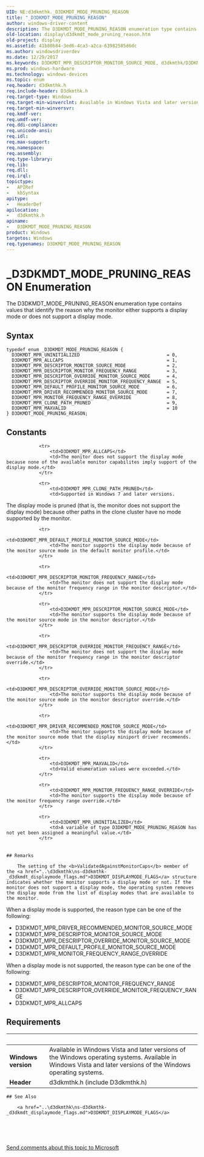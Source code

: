 ```yaml
---
UID: NE:d3dkmthk._D3DKMDT_MODE_PRUNING_REASON
title: "_D3DKMDT_MODE_PRUNING_REASON"
author: windows-driver-content
description: The D3DKMDT_MODE_PRUNING_REASON enumeration type contains values that identify the reason why the monitor either supports a display mode or does not support a display mode.
old-location: display\d3dkmdt_mode_pruning_reason.htm
old-project: display
ms.assetid: 41b80b84-3ed6-4ca3-a2ca-63982585d6dc
ms.author: windowsdriverdev
ms.date: 12/29/2017
ms.keywords: D3DKMDT_MPR_DESCRIPTOR_MONITOR_SOURCE_MODE, d3dkmthk/D3DKMDT_MODE_PRUNING_REASON, D3DKMDT_MPR_CLONE_PATH_PRUNED, d3dkmthk/D3DKMDT_MPR_CLONE_PATH_PRUNED, _D3DKMDT_MODE_PRUNING_REASON, display.d3dkmdt_mode_pruning_reason, d3dkmthk/D3DKMDT_MPR_ALLCAPS, D3DKMDT_MPR_DESCRIPTOR_OVERRIDE_MONITOR_SOURCE_MODE, d3dkmthk/D3DKMDT_MPR_DEFAULT_PROFILE_MONITOR_SOURCE_MODE, d3dkmthk/D3DKMDT_MPR_MONITOR_FREQUENCY_RANGE_OVERRIDE, D3DKMDT_MPR_UNINITIALIZED, D3DKMDT_MPR_DRIVER_RECOMMENDED_MONITOR_SOURCE_MODE, d3dkmthk/D3DKMDT_MPR_DRIVER_RECOMMENDED_MONITOR_SOURCE_MODE, d3dkmthk/D3DKMDT_MPR_UNINITIALIZED, D3DKMDT_MPR_ALLCAPS, d3dkmthk/D3DKMDT_MPR_DESCRIPTOR_MONITOR_SOURCE_MODE, d3dkmthk/D3DKMDT_MPR_DESCRIPTOR_OVERRIDE_MONITOR_FREQUENCY_RANGE, d3dkmthk/D3DKMDT_MPR_DESCRIPTOR_OVERRIDE_MONITOR_SOURCE_MODE, OpenGL_Structs_e0bd4d47-ff41-4899-8c2a-3738e40ad653.xml, d3dkmthk/D3DKMDT_MPR_DESCRIPTOR_MONITOR_FREQUENCY_RANGE, D3DKMDT_MPR_DESCRIPTOR_OVERRIDE_MONITOR_FREQUENCY_RANGE, D3DKMDT_MPR_DESCRIPTOR_MONITOR_FREQUENCY_RANGE, D3DKMDT_MPR_MAXVALID, D3DKMDT_MPR_MONITOR_FREQUENCY_RANGE_OVERRIDE, D3DKMDT_MPR_DEFAULT_PROFILE_MONITOR_SOURCE_MODE, d3dkmthk/D3DKMDT_MPR_MAXVALID, D3DKMDT_MODE_PRUNING_REASON, D3DKMDT_MODE_PRUNING_REASON enumeration [Display Devices]
ms.prod: windows-hardware
ms.technology: windows-devices
ms.topic: enum
req.header: d3dkmthk.h
req.include-header: D3dkmthk.h
req.target-type: Windows
req.target-min-winverclnt: Available in Windows Vista and later versions of the Windows operating systems.
req.target-min-winversvr: 
req.kmdf-ver: 
req.umdf-ver: 
req.ddi-compliance: 
req.unicode-ansi: 
req.idl: 
req.max-support: 
req.namespace: 
req.assembly: 
req.type-library: 
req.lib: 
req.dll: 
req.irql: 
topictype:
-	APIRef
-	kbSyntax
apitype:
-	HeaderDef
apilocation:
-	d3dkmthk.h
apiname:
-	D3DKMDT_MODE_PRUNING_REASON
product: Windows
targetos: Windows
req.typenames: D3DKMDT_MODE_PRUNING_REASON
---
```


# _D3DKMDT_MODE_PRUNING_REASON Enumeration
The D3DKMDT_MODE_PRUNING_REASON enumeration type contains values that identify the reason why the monitor either supports a display mode or does not support a display mode.

## Syntax
````
typedef enum _D3DKMDT_MODE_PRUNING_REASON { 
  D3DKMDT_MPR_UNINITIALIZED                                = 0,
  D3DKMDT_MPR_ALLCAPS                                      = 1,
  D3DKMDT_MPR_DESCRIPTOR_MONITOR_SOURCE_MODE               = 2,
  D3DKMDT_MPR_DESCRIPTOR_MONITOR_FREQUENCY_RANGE           = 3,
  D3DKMDT_MPR_DESCRIPTOR_OVERRIDE_MONITOR_SOURCE_MODE      = 4,
  D3DKMDT_MPR_DESCRIPTOR_OVERRIDE_MONITOR_FREQUENCY_RANGE  = 5,
  D3DKMDT_MPR_DEFAULT_PROFILE_MONITOR_SOURCE_MODE          = 6,
  D3DKMDT_MPR_DRIVER_RECOMMENDED_MONITOR_SOURCE_MODE       = 7,
  D3DKMDT_MPR_MONITOR_FREQUENCY_RANGE_OVERRIDE             = 8,
  D3DKMDT_MPR_CLONE_PATH_PRUNED                            = 9,
  D3DKMDT_MPR_MAXVALID                                     = 10
} D3DKMDT_MODE_PRUNING_REASON;
````

## Constants

<table>
            
                <tr>
                    <td>D3DKMDT_MPR_ALLCAPS</td>
                    <td>The monitor does not support the display mode because none of the available monitor capabilites imply support of the display mode.</td>
                </tr>
            
                <tr>
                    <td>D3DKMDT_MPR_CLONE_PATH_PRUNED</td>
                    <td>Supported in Windows 7 and later versions.

The display mode is pruned (that is, the monitor does not support the display mode) because other paths in the clone cluster have no mode supported by the monitor.</td>
                </tr>
            
                <tr>
                    <td>D3DKMDT_MPR_DEFAULT_PROFILE_MONITOR_SOURCE_MODE</td>
                    <td>The monitor supports the display mode because of the monitor source mode in the default monitor profile.</td>
                </tr>
            
                <tr>
                    <td>D3DKMDT_MPR_DESCRIPTOR_MONITOR_FREQUENCY_RANGE</td>
                    <td>The monitor does not support the display mode because of the monitor frequency range in the monitor descriptor.</td>
                </tr>
            
                <tr>
                    <td>D3DKMDT_MPR_DESCRIPTOR_MONITOR_SOURCE_MODE</td>
                    <td>The monitor supports the display mode because of the monitor source mode in the monitor descriptor.</td>
                </tr>
            
                <tr>
                    <td>D3DKMDT_MPR_DESCRIPTOR_OVERRIDE_MONITOR_FREQUENCY_RANGE</td>
                    <td>The monitor does not support the display mode because of the monitor frequency range in the monitor descriptor override.</td>
                </tr>
            
                <tr>
                    <td>D3DKMDT_MPR_DESCRIPTOR_OVERRIDE_MONITOR_SOURCE_MODE</td>
                    <td>The monitor supports the display mode because of the monitor source mode in the monitor descriptor override.</td>
                </tr>
            
                <tr>
                    <td>D3DKMDT_MPR_DRIVER_RECOMMENDED_MONITOR_SOURCE_MODE</td>
                    <td>The monitor supports the display mode because of the monitor source mode that the display miniport driver recommends.</td>
                </tr>
            
                <tr>
                    <td>D3DKMDT_MPR_MAXVALID</td>
                    <td>Valid enumeration values were exceeded.</td>
                </tr>
            
                <tr>
                    <td>D3DKMDT_MPR_MONITOR_FREQUENCY_RANGE_OVERRIDE</td>
                    <td>The monitor supports the display mode because of the monitor frequency range override.</td>
                </tr>
            
                <tr>
                    <td>D3DKMDT_MPR_UNINITIALIZED</td>
                    <td>A variable of type D3DKMDT_MODE_PRUNING_REASON has not yet been assigned a meaningful value.</td>
                </tr>
</table>

    ## Remarks

        The setting of the <b>ValidatedAgainstMonitorCaps</b> member of the <a href="..\d3dkmthk\ns-d3dkmthk-_d3dkmdt_displaymode_flags.md">D3DKMDT_DISPLAYMODE_FLAGS</a> structure indicates whether the monitor supports a display mode or not. If the monitor does not support a display mode, the operating system removes the display mode from the list of display modes that are available to the monitor.

When a display mode is supported, the reason type can be one of the following:
<ul>
<li>
D3DKMDT_MPR_DRIVER_RECOMMENDED_MONITOR_SOURCE_MODE

</li>
<li>
D3DKMDT_MPR_DESCRIPTOR_MONITOR_SOURCE_MODE

</li>
<li>
D3DKMDT_MPR_DESCRIPTOR_OVERRIDE_MONITOR_SOURCE_MODE

</li>
<li>
D3DKMDT_MPR_DEFAULT_PROFILE_MONITOR_SOURCE_MODE

</li>
<li>
D3DKMDT_MPR_MONITOR_FREQUENCY_RANGE_OVERRIDE

</li>
</ul>When a display mode is not supported, the reason type can be one of the following:
<ul>
<li>
D3DKMDT_MPR_DESCRIPTOR_MONITOR_FREQUENCY_RANGE

</li>
<li>
D3DKMDT_MPR_DESCRIPTOR_OVERRIDE_MONITOR_FREQUENCY_RANGE

</li>
<li>
D3DKMDT_MPR_ALLCAPS

</li>
</ul>

## Requirements
| &nbsp; | &nbsp; |
| ---- |:---- |
| **Windows version** | Available in Windows Vista and later versions of the Windows operating systems. Available in Windows Vista and later versions of the Windows operating systems. |
| **Header** | d3dkmthk.h (include D3dkmthk.h) |

    ## See Also

        <a href="..\d3dkmthk\ns-d3dkmthk-_d3dkmdt_displaymode_flags.md">D3DKMDT_DISPLAYMODE_FLAGS</a>

 

 

<a href="mailto:wsddocfb@microsoft.com?subject=Documentation%20feedback [display\display]:%20D3DKMDT_MODE_PRUNING_REASON enumeration%20 RELEASE:%20(12/29/2017)&amp;body=%0A%0APRIVACY STATEMENT%0A%0AWe use your feedback to improve the documentation. We don't use your email address for any other purpose, and we'll remove your email address from our system after the issue that you're reporting is fixed. While we're working to fix this issue, we might send you an email message to ask for more info. Later, we might also send you an email message to let you know that we've addressed your feedback.%0A%0AFor more info about Microsoft's privacy policy, see http://privacy.microsoft.com/en-us/default.aspx." title="Send comments about this topic to Microsoft">Send comments about this topic to Microsoft</a>